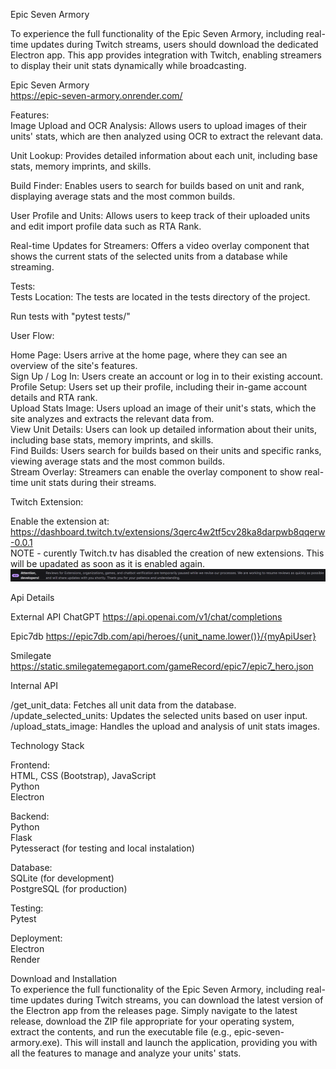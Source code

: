 Epic Seven Armory

To experience the full functionality of the Epic Seven Armory, including real-time updates during Twitch streams, users should download the dedicated Electron app. This app provides integration with Twitch, enabling streamers to display their unit stats dynamically while broadcasting.

Epic Seven Armory  
https://epic-seven-armory.onrender.com/

Features:  
Image Upload and OCR Analysis: Allows users to upload images of their units' stats, which are then analyzed using OCR to extract the relevant data.

Unit Lookup: Provides detailed information about each unit, including base stats, memory imprints, and skills.

Build Finder: Enables users to search for builds based on unit and rank, displaying average stats and the most common builds.

User Profile and Units: Allows users to keep track of their uploaded units and edit import profile data such as RTA Rank. 

Real-time Updates for Streamers: Offers a video overlay component that shows the current stats of the selected units from a database while streaming. 

Tests:  
Tests Location: The tests are located in the tests directory of the project.

Run tests with "pytest tests/"

User Flow:

Home Page: Users arrive at the home page, where they can see an overview of the site's features.  
Sign Up / Log In: Users create an account or log in to their existing account.  
Profile Setup: Users set up their profile, including their in-game account details and RTA rank.  
Upload Stats Image: Users upload an image of their unit's stats, which the site analyzes and extracts the relevant data from.  
View Unit Details: Users can look up detailed information about their units, including base stats, memory imprints, and skills.  
Find Builds: Users search for builds based on their units and specific ranks, viewing average stats and the most common builds.  
Stream Overlay: Streamers can enable the overlay component to show real-time unit stats during their streams.

Twitch Extension:

Enable the extension at: https://dashboard.twitch.tv/extensions/3qerc4w2tf5cv28ka8darpwb8qqerw-0.0.1  
NOTE - curently Twitch.tv has disabled the creation of new extensions. This will be upadated as soon as it is enabled again.
![Alt text](https://github.com/Faugnom1/epic-seven-armory/blob/master/twitch.png)


Api Details

External API
ChatGPT
https://api.openai.com/v1/chat/completions

Epic7db
https://epic7db.com/api/heroes/{unit_name.lower()}/{myApiUser}

Smilegate
https://static.smilegatemegaport.com/gameRecord/epic7/epic7_hero.json

Internal API

/get_unit_data: Fetches all unit data from the database.  
/update_selected_units: Updates the selected units based on user input.  
/upload_stats_image: Handles the upload and analysis of unit stats images.  

Technology Stack

Frontend:  
HTML, CSS (Bootstrap), JavaScript  
Python  
Electron

Backend:  
Python  
Flask  
Pytesseract (for testing and local instalation)

Database:  
SQLite (for development)  
PostgreSQL (for production)  

Testing:  
Pytest

Deployment:  
Electron  
Render  

Download and Installation  
To experience the full functionality of the Epic Seven Armory, including real-time updates during Twitch streams, you can download the latest version of the Electron app from the releases page. Simply navigate to the latest release, download the ZIP file appropriate for your operating system, extract the contents, and run the executable file (e.g., epic-seven-armory.exe). This will install and launch the application, providing you with all the features to manage and analyze your units' stats.
